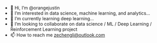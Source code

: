 - 👋 Hi, I’m @orangejustin
- 👀 I’m interested in data science, machine learning, and analytics...
- 🌱 I’m currently learning deep learning...
- 💞️ I’m looking to collaborate on data science / ML / Deep Learning / Reinforcement Learning project
- 📫 How to reach me zechengli@outlook.com

<!---
orangejustin/orangejustin is a ✨ special ✨ repository because its `README.md` (this file) appears on your GitHub profile.
You can click the Preview link to take a look at your changes.
--->
